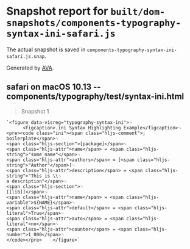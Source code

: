 # Snapshot report for `built/dom-snapshots/components-typography-syntax-ini-safari.js`

The actual snapshot is saved in `components-typography-syntax-ini-safari.js.snap`.

Generated by [AVA](https://ava.li).

## safari on macOS 10.13 -- components/typography/test/syntax-ini.html

> Snapshot 1

    `<figure data-visreg="typography-syntax-ini">␊
          <figcaption>.ini Syntax Highlighting Example</figcaption>␊
    <pre><code class="ini"><span class="hljs-comment">; boilerplate</span>␊
    <span class="hljs-section">[package]</span>␊
    <span class="hljs-attr">name</span> = <span class="hljs-string">"some_name"</span>␊
    <span class="hljs-attr">authors</span> = [<span class="hljs-string">"Author"</span>]␊
    <span class="hljs-attr">description</span> = <span class="hljs-string">"This is \\␊
    a description"</span>␊
    <span class="hljs-section">␊
    [[lib]]</span>␊
    <span class="hljs-attr">name</span> = <span class="hljs-variable">${NAME}</span>␊
    <span class="hljs-attr">default</span> = <span class="hljs-literal">True</span>␊
    <span class="hljs-attr">auto</span> = <span class="hljs-literal">no</span>␊
    <span class="hljs-attr">counter</span> = <span class="hljs-number">1_000</span>␊
    </code></pre>    </figure>`
